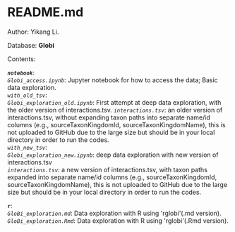 # README.md

Author: Yikang Li.   

Database: **Globi**

Contents:  

***`notebook`***:   
*`Globi_access.ipynb`*: Jupyter notebook for how to access the data; Basic data exploration.   
*`with_old_tsv`*:   
   *`Globi_exploration_old.ipynb`*: First attempt at deep data exploration, with the older version of interactions.tsv. 
   *`interactions.tsv`*: an older version of interactions.tsv, without expanding taxon paths into separate name/id columns (e.g., sourceTaxonKingdomId, sourceTaxonKingdomName), this is not uploaded to GitHub due to the large size but should be in your local directory in order to run the codes.    
*`with_new_tsv`*:   
   *`Globi_exploration_new.ipynb`*: deep data exploration with new version of interactions.tsv  
   *`interactions.tsv`*: a new version of interactions.tsv, with taxon paths expanded into separate name/id columns (e.g., sourceTaxonKingdomId, sourceTaxonKingdomName), this is not uploaded to GitHub due to the large size but should be in your local directory in order to run the codes.  

**`r`**:   
*`GloBi_exploration.md`*: Data exploration with R using 'rglobi'(.md version).  
*`GloBi_exploration.Rmd`*: Data exploration with R using 'rglobi'(.Rmd version).
